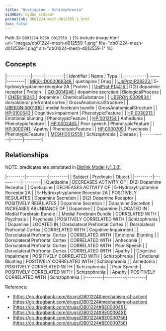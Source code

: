 ```yaml
---
title: "Quetiapine - Schizophrenia"
sidebar: mydoc_sidebar
permalink: db01224-mesh-d012559-1.html
toc: false 
---
```



Path ID: `DB01224_MESH_D012559_1`
{% include image.html url="images/db01224-mesh-d012559-1.png" file="db01224-mesh-d012559-1.png" alt="db01224-mesh-d012559-1" %}

## Concepts

|------------|------|---------|
| Identifier | Name | Type    |
|------------|------|---------|
| <a href="https://identifiers.org/MESH:D000069348">MESH:D000069348 </a> | quetiapine | Drug |
| <a href="https://identifiers.org/UniProt:P28223">UniProt:P28223 </a> | 5-hydroxytryptamine receptor 2A | Protein |
| <a href="https://identifiers.org/UniProt:P14416">UniProt:P14416 </a> | D(2) dopamine receptor | Protein |
| <a href="https://identifiers.org/GO:0014046">GO:0014046 </a> | dopamine secretion | BiologicalProcess |
| <a href="https://identifiers.org/CHEBI:18243">CHEBI:18243 </a> | dopamine | ChemicalSubstance |
| <a href="https://identifiers.org/UBERON:0009834">UBERON:0009834 </a> | dorsolateral prefrontal cortex | GrossAnatomicalStructure |
| <a href="https://identifiers.org/UBERON:0001910">UBERON:0001910 </a> | medial forebrain bundle | GrossAnatomicalStructure |
| <a href="https://identifiers.org/HP:0100543">HP:0100543 </a> | Cognitive impairment | PhenotypicFeature |
| <a href="https://identifiers.org/HP:0030213">HP:0030213 </a> | Emotional blunting | PhenotypicFeature |
| <a href="https://identifiers.org/HP:0012154">HP:0012154 </a> | Anhedonia | PhenotypicFeature |
| <a href="https://identifiers.org/HP:0002465">HP:0002465 </a> | Poor speech | PhenotypicFeature |
| <a href="https://identifiers.org/HP:0000741">HP:0000741 </a> | Apathy | PhenotypicFeature |
| <a href="https://identifiers.org/HP:0000709">HP:0000709 </a> | Psychosis | PhenotypicFeature |
| <a href="https://identifiers.org/MESH:D012559">MESH:D012559 </a> | Schizophrenia | Disease |
|------------|------|---------|

## Relationships


NOTE: predicates are annotated in <a href="https://github.com/biolink/biolink-model/releases/tag/v1.3.0">Biolink Model (v1.3.0)</a>

|---------|-----------|---------|
| Subject | Predicate | Object  |
|---------|-----------|---------|
| Quetiapine | DECREASES ACTIVITY OF | D(2) Dopamine Receptor |
| Quetiapine | DECREASES ACTIVITY OF | 5-Hydroxytryptamine Receptor 2A |
| 5-Hydroxytryptamine Receptor 2A | POSITIVELY REGULATES | Dopamine Secretion |
| D(2) Dopamine Receptor | POSITIVELY REGULATES | Dopamine Secretion |
| Dopamine Secretion | INCREASES ABUNDANCE OF | Dopamine |
| Dopamine | LOCATED IN | Medial Forebrain Bundle |
| Medial Forebrain Bundle | CORRELATED WITH | Psychosis |
| Psychosis | POSITIVELY CORRELATED WITH | Schizophrenia |
| Dopamine | LOCATED IN | Dorsolateral Prefrontal Cortex |
| Dorsolateral Prefrontal Cortex | CORRELATED WITH | Cognitive Impairment |
| Dorsolateral Prefrontal Cortex | CORRELATED WITH | Emotional Blunting |
| Dorsolateral Prefrontal Cortex | CORRELATED WITH | Anhedonia |
| Dorsolateral Prefrontal Cortex | CORRELATED WITH | Poor Speech |
| Dorsolateral Prefrontal Cortex | CORRELATED WITH | Apathy |
| Cognitive Impairment | POSITIVELY CORRELATED WITH | Schizophrenia |
| Emotional Blunting | POSITIVELY CORRELATED WITH | Schizophrenia |
| Anhedonia | POSITIVELY CORRELATED WITH | Schizophrenia |
| Poor Speech | POSITIVELY CORRELATED WITH | Schizophrenia |
| Apathy | POSITIVELY CORRELATED WITH | Schizophrenia |
|---------|-----------|---------|

Reference: 
  - [https://go.drugbank.com/drugs/DB01224#mechanism-of-action](https://go.drugbank.com/drugs/DB01224#mechanism-of-action)
  - [https://go.drugbank.com/drugs/DB01224#BE0000451](https://go.drugbank.com/drugs/DB01224#BE0000451)
  - [https://go.drugbank.com/drugs/DB01224#BE0000756](https://go.drugbank.com/drugs/DB01224#BE0000756)
